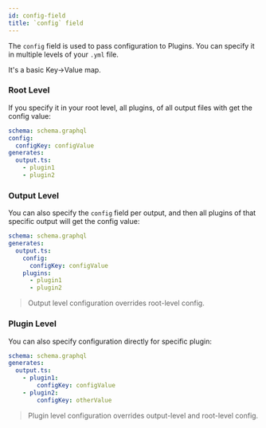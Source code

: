 ```yaml
---
id: config-field
title: `config` field
---
```


The `config` field is used to pass configuration to Plugins. You can specify it in multiple levels of your `.yml` file.

It's a basic Key->Value map.

### Root Level

If you specify it in your root level, all plugins, of all output files with get the config value:

```yml
schema: schema.graphql
config:
  configKey: configValue
generates:
  output.ts:
    - plugin1
    - plugin2
```

### Output Level

You can also specify the `config` field per output, and then all plugins of that specific output will get the config value:

```yml
schema: schema.graphql
generates:
  output.ts:
    config:
      configKey: configValue
    plugins:
      - plugin1
      - plugin2
```

> Output level configuration overrides root-level config.

### Plugin Level

You can also specify configuration directly for specific plugin:

```yml
schema: schema.graphql
generates:
  output.ts:
    - plugin1:
        configKey: configValue
    - plugin2:
        configKey: otherValue
```

> Plugin level configuration overrides output-level and root-level config.
